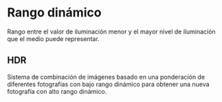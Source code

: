 # Rango dinámico
Rango entre el valor de iluminación menor y el mayor nivel de iluminación que el medio puede representar.
## HDR
Sistema de combinación de imágenes basado en una ponderación de diferentes fotografías con bajo rango dinámico para obtener una nueva fotografía con alto rango dinámico.